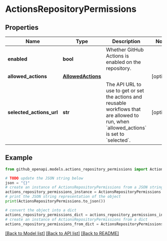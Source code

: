# ActionsRepositoryPermissions


## Properties

Name | Type | Description | Notes
------------ | ------------- | ------------- | -------------
**enabled** | **bool** | Whether GitHub Actions is enabled on the repository. | 
**allowed_actions** | [**AllowedActions**](AllowedActions.md) |  | [optional] 
**selected_actions_url** | **str** | The API URL to use to get or set the actions and reusable workflows that are allowed to run, when &#x60;allowed_actions&#x60; is set to &#x60;selected&#x60;. | [optional] 

## Example

```python
from github_openapi.models.actions_repository_permissions import ActionsRepositoryPermissions

# TODO update the JSON string below
json = "{}"
# create an instance of ActionsRepositoryPermissions from a JSON string
actions_repository_permissions_instance = ActionsRepositoryPermissions.from_json(json)
# print the JSON string representation of the object
print(ActionsRepositoryPermissions.to_json())

# convert the object into a dict
actions_repository_permissions_dict = actions_repository_permissions_instance.to_dict()
# create an instance of ActionsRepositoryPermissions from a dict
actions_repository_permissions_from_dict = ActionsRepositoryPermissions.from_dict(actions_repository_permissions_dict)
```
[[Back to Model list]](../README.md#documentation-for-models) [[Back to API list]](../README.md#documentation-for-api-endpoints) [[Back to README]](../README.md)


